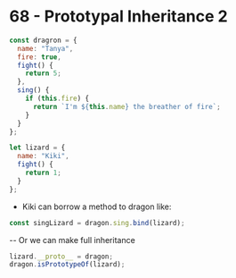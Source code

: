 # 68 - Prototypal Inheritance 2

```js
const dragron = {
  name: "Tanya",
  fire: true,
  fight() {
    return 5;
  },
  sing() {
    if (this.fire) {
      return `I'm ${this.name} the breather of fire`;
    }
  }
};

let lizard = {
  name: "Kiki",
  fight() {
    return 1;
  }
};
```

- Kiki can borrow a method to dragon like:

```js
const singLizard = dragon.sing.bind(lizard);
```

-- Or we can make full inheritance

```js
lizard.__proto__ = dragon;
dragon.isPrototypeOf(lizard);
```
